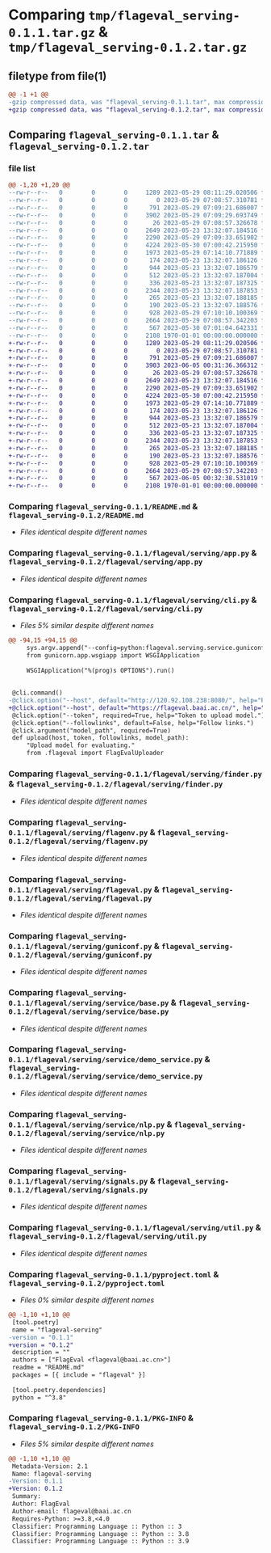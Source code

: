 # Comparing `tmp/flageval_serving-0.1.1.tar.gz` & `tmp/flageval_serving-0.1.2.tar.gz`

## filetype from file(1)

```diff
@@ -1 +1 @@
-gzip compressed data, was "flageval_serving-0.1.1.tar", max compression
+gzip compressed data, was "flageval_serving-0.1.2.tar", max compression
```

## Comparing `flageval_serving-0.1.1.tar` & `flageval_serving-0.1.2.tar`

### file list

```diff
@@ -1,20 +1,20 @@
--rw-r--r--   0        0        0     1289 2023-05-29 08:11:29.020506 flageval_serving-0.1.1/README.md
--rw-r--r--   0        0        0        0 2023-05-29 07:08:57.310781 flageval_serving-0.1.1/flageval/serving/__init__.py
--rw-r--r--   0        0        0      791 2023-05-29 07:09:21.686007 flageval_serving-0.1.1/flageval/serving/app.py
--rw-r--r--   0        0        0     3902 2023-05-29 07:09:29.693749 flageval_serving-0.1.1/flageval/serving/cli.py
--rw-r--r--   0        0        0       26 2023-05-29 07:08:57.326678 flageval_serving-0.1.1/flageval/serving/extensions.py
--rw-r--r--   0        0        0     2649 2023-05-23 13:32:07.184516 flageval_serving-0.1.1/flageval/serving/finder.py
--rw-r--r--   0        0        0     2290 2023-05-29 07:09:33.651902 flageval_serving-0.1.1/flageval/serving/flagenv.py
--rw-r--r--   0        0        0     4224 2023-05-30 07:00:42.215950 flageval_serving-0.1.1/flageval/serving/flageval.py
--rw-r--r--   0        0        0     1973 2023-05-29 07:14:10.771889 flageval_serving-0.1.1/flageval/serving/guniconf.py
--rw-r--r--   0        0        0      174 2023-05-23 13:32:07.186126 flageval_serving-0.1.1/flageval/serving/service/__init__.py
--rw-r--r--   0        0        0      944 2023-05-23 13:32:07.186579 flageval_serving-0.1.1/flageval/serving/service/base.py
--rw-r--r--   0        0        0      512 2023-05-23 13:32:07.187004 flageval_serving-0.1.1/flageval/serving/service/demo_service.py
--rw-r--r--   0        0        0      336 2023-05-23 13:32:07.187325 flageval_serving-0.1.1/flageval/serving/service/guniconf.py
--rw-r--r--   0        0        0     2344 2023-05-23 13:32:07.187853 flageval_serving-0.1.1/flageval/serving/service/nlp.py
--rw-r--r--   0        0        0      265 2023-05-23 13:32:07.188185 flageval_serving-0.1.1/flageval/serving/service/settings.py
--rw-r--r--   0        0        0      190 2023-05-23 13:32:07.188576 flageval_serving-0.1.1/flageval/serving/service/views.py
--rw-r--r--   0        0        0      928 2023-05-29 07:10:10.100369 flageval_serving-0.1.1/flageval/serving/signals.py
--rw-r--r--   0        0        0     2664 2023-05-29 07:08:57.342203 flageval_serving-0.1.1/flageval/serving/util.py
--rw-r--r--   0        0        0      567 2023-05-30 07:01:04.642331 flageval_serving-0.1.1/pyproject.toml
--rw-r--r--   0        0        0     2108 1970-01-01 00:00:00.000000 flageval_serving-0.1.1/PKG-INFO
+-rw-r--r--   0        0        0     1289 2023-05-29 08:11:29.020506 flageval_serving-0.1.2/README.md
+-rw-r--r--   0        0        0        0 2023-05-29 07:08:57.310781 flageval_serving-0.1.2/flageval/serving/__init__.py
+-rw-r--r--   0        0        0      791 2023-05-29 07:09:21.686007 flageval_serving-0.1.2/flageval/serving/app.py
+-rw-r--r--   0        0        0     3903 2023-06-05 00:31:36.366312 flageval_serving-0.1.2/flageval/serving/cli.py
+-rw-r--r--   0        0        0       26 2023-05-29 07:08:57.326678 flageval_serving-0.1.2/flageval/serving/extensions.py
+-rw-r--r--   0        0        0     2649 2023-05-23 13:32:07.184516 flageval_serving-0.1.2/flageval/serving/finder.py
+-rw-r--r--   0        0        0     2290 2023-05-29 07:09:33.651902 flageval_serving-0.1.2/flageval/serving/flagenv.py
+-rw-r--r--   0        0        0     4224 2023-05-30 07:00:42.215950 flageval_serving-0.1.2/flageval/serving/flageval.py
+-rw-r--r--   0        0        0     1973 2023-05-29 07:14:10.771889 flageval_serving-0.1.2/flageval/serving/guniconf.py
+-rw-r--r--   0        0        0      174 2023-05-23 13:32:07.186126 flageval_serving-0.1.2/flageval/serving/service/__init__.py
+-rw-r--r--   0        0        0      944 2023-05-23 13:32:07.186579 flageval_serving-0.1.2/flageval/serving/service/base.py
+-rw-r--r--   0        0        0      512 2023-05-23 13:32:07.187004 flageval_serving-0.1.2/flageval/serving/service/demo_service.py
+-rw-r--r--   0        0        0      336 2023-05-23 13:32:07.187325 flageval_serving-0.1.2/flageval/serving/service/guniconf.py
+-rw-r--r--   0        0        0     2344 2023-05-23 13:32:07.187853 flageval_serving-0.1.2/flageval/serving/service/nlp.py
+-rw-r--r--   0        0        0      265 2023-05-23 13:32:07.188185 flageval_serving-0.1.2/flageval/serving/service/settings.py
+-rw-r--r--   0        0        0      190 2023-05-23 13:32:07.188576 flageval_serving-0.1.2/flageval/serving/service/views.py
+-rw-r--r--   0        0        0      928 2023-05-29 07:10:10.100369 flageval_serving-0.1.2/flageval/serving/signals.py
+-rw-r--r--   0        0        0     2664 2023-05-29 07:08:57.342203 flageval_serving-0.1.2/flageval/serving/util.py
+-rw-r--r--   0        0        0      567 2023-06-05 00:32:38.531019 flageval_serving-0.1.2/pyproject.toml
+-rw-r--r--   0        0        0     2108 1970-01-01 00:00:00.000000 flageval_serving-0.1.2/PKG-INFO
```

### Comparing `flageval_serving-0.1.1/README.md` & `flageval_serving-0.1.2/README.md`

 * *Files identical despite different names*

### Comparing `flageval_serving-0.1.1/flageval/serving/app.py` & `flageval_serving-0.1.2/flageval/serving/app.py`

 * *Files identical despite different names*

### Comparing `flageval_serving-0.1.1/flageval/serving/cli.py` & `flageval_serving-0.1.2/flageval/serving/cli.py`

 * *Files 5% similar despite different names*

```diff
@@ -94,15 +94,15 @@
     sys.argv.append("--config=python:flageval.serving.service.guniconf")
     from gunicorn.app.wsgiapp import WSGIApplication
 
     WSGIApplication("%(prog)s OPTIONS").run()
 
 
 @cli.command()
-@click.option("--host", default="http://120.92.108.238:8080/", help="FlagEval host.")
+@click.option("--host", default="https://flageval.baai.ac.cn/", help="FlagEval host.")
 @click.option("--token", required=True, help="Token to upload model.")
 @click.option("--followlinks", default=False, help="Follow links.")
 @click.argument("model_path", required=True)
 def upload(host, token, followlinks, model_path):
     "Upload model for evaluating."
     from .flageval import FlagEvalUploader
```

### Comparing `flageval_serving-0.1.1/flageval/serving/finder.py` & `flageval_serving-0.1.2/flageval/serving/finder.py`

 * *Files identical despite different names*

### Comparing `flageval_serving-0.1.1/flageval/serving/flagenv.py` & `flageval_serving-0.1.2/flageval/serving/flagenv.py`

 * *Files identical despite different names*

### Comparing `flageval_serving-0.1.1/flageval/serving/flageval.py` & `flageval_serving-0.1.2/flageval/serving/flageval.py`

 * *Files identical despite different names*

### Comparing `flageval_serving-0.1.1/flageval/serving/guniconf.py` & `flageval_serving-0.1.2/flageval/serving/guniconf.py`

 * *Files identical despite different names*

### Comparing `flageval_serving-0.1.1/flageval/serving/service/base.py` & `flageval_serving-0.1.2/flageval/serving/service/base.py`

 * *Files identical despite different names*

### Comparing `flageval_serving-0.1.1/flageval/serving/service/demo_service.py` & `flageval_serving-0.1.2/flageval/serving/service/demo_service.py`

 * *Files identical despite different names*

### Comparing `flageval_serving-0.1.1/flageval/serving/service/nlp.py` & `flageval_serving-0.1.2/flageval/serving/service/nlp.py`

 * *Files identical despite different names*

### Comparing `flageval_serving-0.1.1/flageval/serving/signals.py` & `flageval_serving-0.1.2/flageval/serving/signals.py`

 * *Files identical despite different names*

### Comparing `flageval_serving-0.1.1/flageval/serving/util.py` & `flageval_serving-0.1.2/flageval/serving/util.py`

 * *Files identical despite different names*

### Comparing `flageval_serving-0.1.1/pyproject.toml` & `flageval_serving-0.1.2/pyproject.toml`

 * *Files 0% similar despite different names*

```diff
@@ -1,10 +1,10 @@
 [tool.poetry]
 name = "flageval-serving"
-version = "0.1.1"
+version = "0.1.2"
 description = ""
 authors = ["FlagEval <flageval@baai.ac.cn>"]
 readme = "README.md"
 packages = [{ include = "flageval" }]
 
 [tool.poetry.dependencies]
 python = "^3.8"
```

### Comparing `flageval_serving-0.1.1/PKG-INFO` & `flageval_serving-0.1.2/PKG-INFO`

 * *Files 5% similar despite different names*

```diff
@@ -1,10 +1,10 @@
 Metadata-Version: 2.1
 Name: flageval-serving
-Version: 0.1.1
+Version: 0.1.2
 Summary: 
 Author: FlagEval
 Author-email: flageval@baai.ac.cn
 Requires-Python: >=3.8,<4.0
 Classifier: Programming Language :: Python :: 3
 Classifier: Programming Language :: Python :: 3.8
 Classifier: Programming Language :: Python :: 3.9
```

